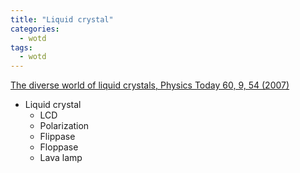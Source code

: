 ```yaml
---
title: "Liquid crystal"
categories:
  - wotd
tags:
  - wotd
---
```

[The diverse world of liquid crystals, Physics Today 60, 9, 54 (2007)](https://doi.org/10.1063/1.2784685)

* Liquid crystal
	* LCD
	* Polarization
	* Flippase
	* Floppase
	* Lava lamp
